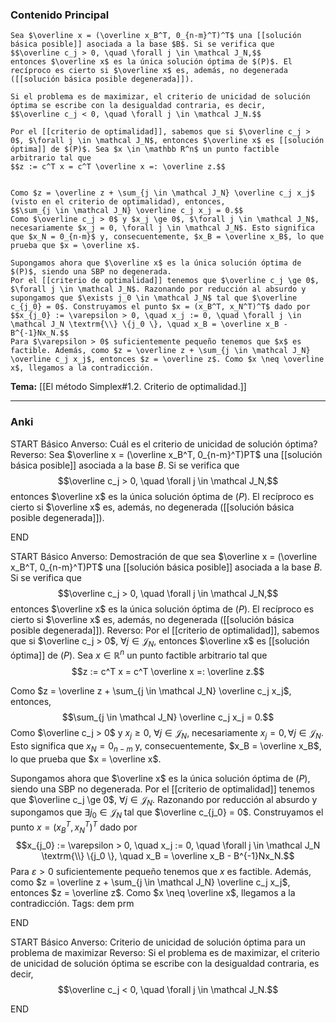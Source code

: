 ### Contenido Principal

```ad-proposition
Sea $\overline x = (\overline x_B^T, 0_{n-m}^T)^T$ una [[solución básica posible]] asociada a la base $B$. Si se verifica que
$$\overline c_j > 0, \quad \forall j \in \mathcal J_N,$$
entonces $\overline x$ es la única solución óptima de $(P)$. El recíproco es cierto si $\overline x$ es, además, no degenerada ([[solución básica posible degenerada]]).
```

```ad-note
Si el problema es de maximizar, el criterio de unicidad de solución óptima se escribe con la desigualdad contraria, es decir,
$$\overline c_j < 0, \quad \forall j \in \mathcal J_N.$$
```

```ad-proof
Por el [[criterio de optimalidad]], sabemos que si $\overline c_j > 0$, $\forall j \in \mathcal J_N$, entonces $\overline x$ es [[solución óptima]] de $(P)$. Sea $x \in \mathbb R^n$ un punto factible arbitrario tal que
$$z := c^T x = c^T \overline x =: \overline z.$$


Como $z = \overline z + \sum_{j \in \mathcal J_N} \overline c_j x_j$ (visto en el criterio de optimalidad), entonces,
$$\sum_{j \in \mathcal J_N} \overline c_j x_j = 0.$$
Como $\overline c_j > 0$ y $x_j \ge 0$, $\forall j \in \mathcal J_N$, necesariamente $x_j = 0, \forall j \in \mathcal J_N$. Esto significa que $x_N = 0_{n-m}$ y, consecuentemente, $x_B = \overline x_B$, lo que prueba que $x = \overline x$.

Supongamos ahora que $\overline x$ es la única solución óptima de $(P)$, siendo una SBP no degenerada.
Por el [[criterio de optimalidad]] tenemos que $\overline c_j \ge 0$, $\forall j \in \mathcal J_N$. Razonando por reducción al absurdo y supongamos que $\exists j_0 \in \mathcal J_N$ tal que $\overline c_{j_0} = 0$. Construyamos el punto $x = (x_B^T, x_N^T)^T$ dado por
$$x_{j_0} := \varepsilon > 0, \quad x_j := 0, \quad \forall j \in \mathcal J_N \textrm{\\} \{j_0 \}, \quad x_B = \overline x_B - B^{-1}Nx_N.$$
Para $\varepsilon > 0$ suficientemente pequeño tenemos que $x$ es factible. Además, como $z = \overline z + \sum_{j \in \mathcal J_N} \overline c_j x_j$, entonces $z = \overline z$. Como $x \neq \overline x$, llegamos a la contradicción.
```

**Tema:** [[El método Simplex#1.2. Criterio de optimalidad.]]

---
### Anki

START
Básico
Anverso: Cuál es el criterio de unicidad de solución óptima?
Reverso: Sea $\overline x = (\overline x_B^T, 0_{n-m}^T)PT$ una [[solución básica posible]] asociada a la base $B$. Si se verifica que
$$\overline c_j > 0, \quad \forall j \in \mathcal J_N,$$
entonces $\overline x$ es la única solución óptima de $(P)$. El recíproco es cierto si $\overline x$ es, además, no degenerada ([[solución básica posible degenerada]]).
<!--ID: 1727966478441-->
END

START
Básico
Anverso: Demostración de que sea $\overline x = (\overline x_B^T, 0_{n-m}^T)PT$ una [[solución básica posible]] asociada a la base $B$. Si se verifica que
$$\overline c_j > 0, \quad \forall j \in \mathcal J_N,$$
entonces $\overline x$ es la única solución óptima de $(P)$. El recíproco es cierto si $\overline x$ es, además, no degenerada ([[solución básica posible degenerada]]).
Reverso: Por el [[criterio de optimalidad]], sabemos que si $\overline c_j > 0$, $\forall j \in \mathcal J_N$, entonces $\overline x$ es [[solución óptima]] de $(P)$. Sea $x \in \mathbb R^n$ un punto factible arbitrario tal que
$$z := c^T x = c^T \overline x =: \overline z.$$


Como $z = \overline z + \sum_{j \in \mathcal J_N} \overline c_j x_j$, entonces,
$$\sum_{j \in \mathcal J_N} \overline c_j x_j = 0.$$
Como $\overline c_j > 0$ y $x_j \ge 0$, $\forall j \in \mathcal J_N$, necesariamente $x_j = 0, \forall j \in \mathcal J_N$. Esto significa que $x_N = 0_{n-m}$ y, consecuentemente, $x_B = \overline x_B$, lo que prueba que $x = \overline x$.

Supongamos ahora que $\overline x$ es la única solución óptima de $(P)$, siendo una SBP no degenerada.
Por el [[criterio de optimalidad]] tenemos que $\overline c_j \ge 0$, $\forall j \in \mathcal J_N$. Razonando por reducción al absurdo y supongamos que $\exists j_0 \in \mathcal J_N$ tal que $\overline c_{j_0} = 0$. Construyamos el punto $x = (x_B^T, x_N^T)^T$ dado por
$$x_{j_0} := \varepsilon > 0, \quad x_j := 0, \quad \forall j \in \mathcal J_N \textrm{\\} \{j_0 \}, \quad x_B = \overline x_B - B^{-1}Nx_N.$$
Para $\varepsilon > 0$ suficientemente pequeño tenemos que $x$ es factible. Además, como $z = \overline z + \sum_{j \in \mathcal J_N} \overline c_j x_j$, entonces $z = \overline z$. Como $x \neq \overline x$, llegamos a la contradicción.
Tags: dem prm
<!--ID: 1727966478481-->
END

START
Básico
Anverso: Criterio de unicidad de solución óptima para un problema de maximizar
Reverso: Si el problema es de maximizar, el criterio de unicidad de solución óptima se escribe con la desigualdad contraria, es decir,
$$\overline c_j < 0, \quad \forall j \in \mathcal J_N.$$
<!--ID: 1727966478535-->
END

